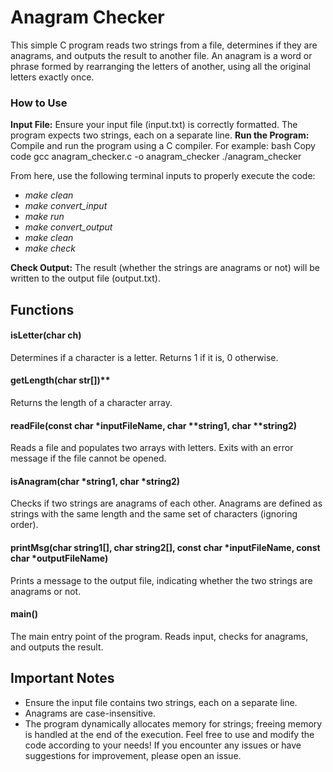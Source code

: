 # Anagram Checker

This simple C program reads two strings from a file, determines if they are anagrams, and outputs the result to another file. An anagram is a word or phrase formed by rearranging the letters of another, using all the original letters exactly once.

### How to Use

**Input File:**
Ensure your input file (input.txt) is correctly formatted. The program expects two strings, each on a separate line.
**Run the Program:** Compile and run the program using a C compiler. 
For example:
bash
Copy code
gcc anagram_checker.c -o anagram_checker
./anagram_checker

From here, use the following terminal inputs to properly execute the code:
* *make clean* 
* *make convert_input* 
* *make run* 
* *make convert_output*
* *make clean*
* *make check* 

**Check Output:** The result (whether the strings are anagrams or not) will be written to the output file (output.txt).

## Functions

#### isLetter(char ch)
Determines if a character is a letter. Returns 1 if it is, 0 otherwise.

#### getLength(char str[])**
Returns the length of a character array.

#### readFile(const char *inputFileName, char **string1, char **string2)
Reads a file and populates two arrays with letters. Exits with an error message if the file cannot be opened.

#### isAnagram(char *string1, char *string2)
Checks if two strings are anagrams of each other. Anagrams are defined as strings with the same length and the same set of characters (ignoring order).

#### printMsg(char string1[], char string2[], const char *inputFileName, const char *outputFileName)
Prints a message to the output file, indicating whether the two strings are anagrams or not.

#### main()
The main entry point of the program. Reads input, checks for anagrams, and outputs the result.

## Important Notes

- Ensure the input file contains two strings, each on a separate line.
- Anagrams are case-insensitive.
- The program dynamically allocates memory for strings; freeing memory is handled at the end of the execution.
Feel free to use and modify the code according to your needs! If you encounter any issues or have suggestions for improvement, please open an issue.
